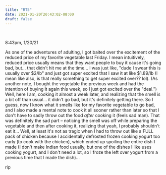 ```yaml
---
title: "RT5"
date: 2021-01-20T20:43:02-08:00
draft: false
---
```


<br />

8:43pm, 1/20/21

As one of the adventures of adulting, I got baited over the excitement of the reduced price of my favorite vegetable last Friday. I mean intuitively, reduced price usually means that they want people to buy it cause it's going bad, but... that didn't hit me at the time... I was just like, "dude I swear this is usually over $2/Ib" and just got super excited that I saw it at like $1.89/Ib (I mean like also, is that really something to get super excited over?? lol). (As another note, I bought the vegetable the previous week and had the intention of buying it again this week, so I just got excited over the "deal.") Well, here I am, cooking it almost a week later, and realizing that the smell is a bit off than usual... it didn't go bad, but it's definitely getting there. So I guess, now I know what it smells like for my favorite vegetable to go bad, and I also made a mental note to cook it all sooner rather than later so that I don't have to sadly throw out the food *after* cooking it (feels sad man). That was definitely the sad part – noticing the smell was off while preparing the vegetable and then after cooking it, realizing that yeah, I probably shouldn't eat it... Well, at least it's not as tragic when I had to throw out like a FULL pack of chicken because I accidentally defrosted frozen cooking yogurt too early (to cook with the chicken), which ended up spoiling the entire dish I made (I don't make Indian food usually, but one of the dishes I like uses cooking yogurt, and I don't need a lot, so I froze the left over yogurt from a previous time that I made the dish)...

rip